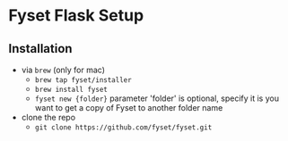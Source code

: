 # Fyset Flask Setup

## Installation
- via `brew` (only for mac)
    * `brew tap fyset/installer`
    * `brew install fyset`
    * `fyset new {folder}` parameter 'folder' is optional, specify it is you want to get a copy of Fyset to another folder name
- clone the repo
    * `git clone https://github.com/fyset/fyset.git`
